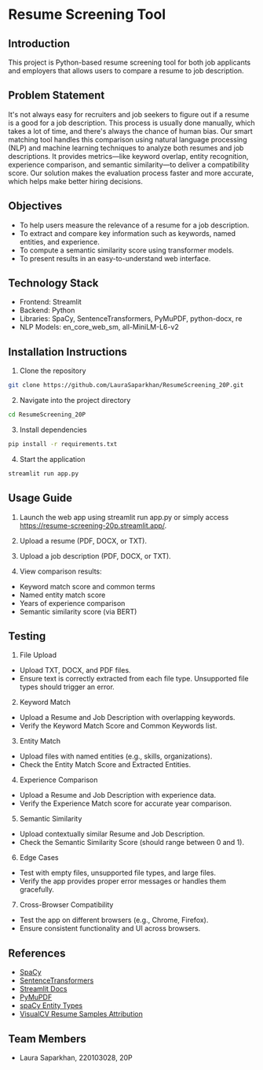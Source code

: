 # Resume Screening Tool
## Introduction
This project is Python-based resume screening tool for both job applicants and employers that allows users to compare a resume to job description.
## Problem Statement
It's not always easy for recruiters and job seekers to figure out if a resume is a good for a job description. This process is usually done manually, which takes a lot of time, and there's always the chance of human bias. Our smart matching tool handles this comparison using natural language processing (NLP) and machine learning techniques to analyze both resumes and job descriptions. It provides metrics—like keyword overlap, entity recognition, experience comparison, and semantic similarity—to deliver a compatibility score. Our solution makes the evaluation process faster and more accurate, which helps make better hiring decisions. 
## Objectives
- To help users measure the relevance of a resume for a job description.
- To extract and compare key information such as keywords, named entities, and experience.
- To compute a semantic similarity score using transformer models.
- To present results in an easy-to-understand web interface.
## Technology Stack
- Frontend: Streamlit
- Backend: Python
- Libraries: SpaCy, SentenceTransformers, PyMuPDF, python-docx, re
- NLP Models: en_core_web_sm, all-MiniLM-L6-v2
## Installation Instructions
1. Clone the repository
```bash
git clone https://github.com/LauraSaparkhan/ResumeScreening_20P.git
```
2. Navigate into the project directory
```bash
cd ResumeScreening_20P
```
3. Install dependencies
```bash
pip install -r requirements.txt
```
4. Start the application
```bash
streamlit run app.py
```
## Usage Guide
1. Launch the web app using streamlit run app.py or simply access https://resume-screening-20p.streamlit.app/.

2. Upload a resume (PDF, DOCX, or TXT).

3. Upload a job description (PDF, DOCX, or TXT).

4. View comparison results:
- Keyword match score and common terms
- Named entity match score
- Years of experience comparison
- Semantic similarity score (via BERT)
## Testing
1. File Upload
- Upload TXT, DOCX, and PDF files.
- Ensure text is correctly extracted from each file type.
Unsupported file types should trigger an error.

2. Keyword Match
- Upload a Resume and Job Description with overlapping keywords.
- Verify the Keyword Match Score and Common Keywords list.

3. Entity Match
- Upload files with named entities (e.g., skills, organizations).
- Check the Entity Match Score and Extracted Entities.

4. Experience Comparison
- Upload a Resume and Job Description with experience data.
- Verify the Experience Match score for accurate year comparison.

5. Semantic Similarity
- Upload contextually similar Resume and Job Description.
- Check the Semantic Similarity Score (should range between 0 and 1).

6. Edge Cases
- Test with empty files, unsupported file types, and large files.
- Verify the app provides proper error messages or handles them gracefully.

7. Cross-Browser Compatibility
- Test the app on different browsers (e.g., Chrome, Firefox).
- Ensure consistent functionality and UI across browsers.
## References

- [SpaCy](https://spacy.io/)
- [SentenceTransformers](https://www.sbert.net/)
- [Streamlit Docs](https://docs.streamlit.io/)
- [PyMuPDF](https://pymupdf.readthedocs.io/)
- [spaCy Entity Types](https://spacy.io/api/annotation#named-entities)
- [VisualCV Resume Samples Attribution](docs/Credits_for_data.md)

## Team Members
- Laura Saparkhan, 220103028, 20P

